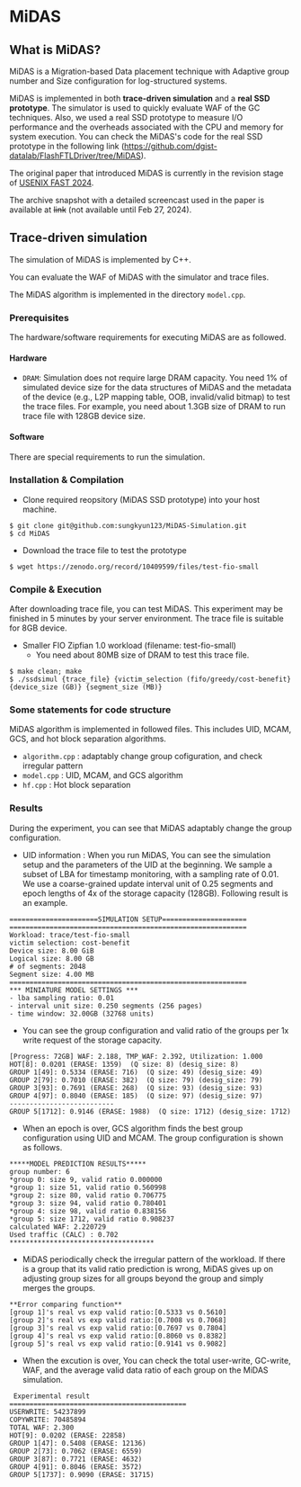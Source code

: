 # MiDAS

## What is MiDAS?
MiDAS is a Migration-based Data placement technique with Adaptive group number and Size configuration for log-structured systems.

MiDAS is implemented in both **trace-driven simulation** and a **real SSD prototype**. The simulator is used to quickly evaluate WAF of the GC techniques. Also, we used a real SSD prototype to measure I/O performance and the overheads associated with the CPU and memory for system execution. You can check the MiDAS's code for the real SSD prototype in the following link (https://github.com/dgist-datalab/FlashFTLDriver/tree/MiDAS). 

The original paper that introduced MiDAS is currently in the revision stage of [USENIX FAST 2024](https://www.usenix.org/conference/fast24).

The archive snapshot with a detailed screencast used in the paper is available at ~~link~~ (not available until Feb 27, 2024).

## Trace-driven simulation
The simulation of MiDAS is implemented by C++.

You can evaluate the WAF of MiDAS with the simulator and trace files.

The MiDAS algorithm is implemented in the directory `model.cpp`.


### Prerequisites
The hardware/software requirements for executing MiDAS are as followed.


#### Hardware
* `DRAM`: Simulation does not require large DRAM capacity. You need 1% of simulated device size for the data structures of MiDAS and the metadata of the device (e.g., L2P mapping table, OOB, invalid/valid bitmap) to test the trace files. For example, you need about 1.3GB size of DRAM to run trace file with 128GB device size.


#### Software
There are special requirements to run the simulation.


### Installation & Compilation
* Clone required reopsitory (MiDAS SSD prototype) into your host machine.
```
$ git clone git@github.com:sungkyun123/MiDAS-Simulation.git
$ cd MiDAS
```

* Download the trace file to test the prototype
```
$ wget https://zenodo.org/record/10409599/files/test-fio-small
```


### Compile & Execution
After downloading trace file, you can test MiDAS. This experiment may be finished in 5 minutes by your server environment. The trace file is suitable for 8GB device.

* Smaller FIO Zipfian 1.0 workload (filename: test-fio-small)
   * You need about 80MB size of DRAM to test this trace file.
```
$ make clean; make
$ ./ssdsimul {trace_file} {victim_selection (fifo/greedy/cost-benefit} {device_size (GB)} {segment_size (MB)}
```

### Some statements for code structure
MiDAS algorithm is implemented in followed files.
This includes UID, MCAM, GCS, and hot block separation algorithms.
- `algorithm.cpp`     : adaptably change group cofiguration, and check irregular pattern
- `model.cpp`     : UID, MCAM, and GCS algorithm
- `hf.cpp`        : Hot block separation


### Results
During the experiment, you can see that MiDAS adaptably change the group configuration.


* UID information : When you run MiDAS, You can see the simulation setup and the parameters of the UID at the beginning.
We sample a subset of LBA for timestamp monitoring, with a sampling rate of 0.01.
We use a coarse-grained update interval unit of 0.25 segments and epoch lengths of 4x of the storage capacity (128GB).
Following result is an example.

```
======================SIMULATION SETUP=====================
===========================================================
Workload: trace/test-fio-small
victim selection: cost-benefit
Device size: 8.00 GiB
Logical size: 8.00 GB
# of segments: 2048
Segment size: 4.00 MB
===========================================================
*** MINIATURE MODEL SETTINGS ***
- lba sampling ratio: 0.01
- interval unit size: 0.250 segments (256 pages)
- time window: 32.00GB (32768 units)
```

* You can see the group configuration and valid ratio of the groups per 1x write request of the storage capacity.

```
[Progress: 72GB] WAF: 2.188, TMP_WAF: 2.392, Utilization: 1.000
HOT[8]: 0.0201 (ERASE: 1359)  (Q size: 8) (desig_size: 8)
GROUP 1[49]: 0.5334 (ERASE: 716)  (Q size: 49) (desig_size: 49)
GROUP 2[79]: 0.7010 (ERASE: 382)  (Q size: 79) (desig_size: 79)
GROUP 3[93]: 0.7691 (ERASE: 268)  (Q size: 93) (desig_size: 93)
GROUP 4[97]: 0.8040 (ERASE: 185)  (Q size: 97) (desig_size: 97)
--------------------------
GROUP 5[1712]: 0.9146 (ERASE: 1988)  (Q size: 1712) (desig_size: 1712)

```


* When an epoch is over, GCS algorithm finds the best group configuration using UID and MCAM. The group configuration is shown as follows.

```
*****MODEL PREDICTION RESULTS*****
group number: 6
*group 0: size 9, valid ratio 0.000000
*group 1: size 51, valid ratio 0.560998
*group 2: size 80, valid ratio 0.706775
*group 3: size 94, valid ratio 0.780401
*group 4: size 98, valid ratio 0.838156
*group 5: size 1712, valid ratio 0.908237
calculated WAF: 2.220729
Used traffic (CALC) : 0.702
************************************
```


* MiDAS periodically check the irregular pattern of the workload. If there is a group that its valid ratio prediction is wrong, MiDAS gives up on adjusting group sizes for all groups beyond the group and simply merges the groups.

```
**Error comparing function**
[group 1]'s real vs exp valid ratio:[0.5333 vs 0.5610]
[group 2]'s real vs exp valid ratio:[0.7008 vs 0.7068]
[group 3]'s real vs exp valid ratio:[0.7697 vs 0.7804]
[group 4]'s real vs exp valid ratio:[0.8060 vs 0.8382]
[group 5]'s real vs exp valid ratio:[0.9141 vs 0.9082]
```


* When the excution is over, You can check the total user-write, GC-write, WAF, and the average valid data ratio of each group on the MiDAS simulation.
```
 Experimental result
============================================
USERWRITE: 54237899
COPYWRITE: 70485894
TOTAL WAF: 2.300
HOT[9]: 0.0202 (ERASE: 22858)
GROUP 1[47]: 0.5408 (ERASE: 12136)
GROUP 2[73]: 0.7062 (ERASE: 6559)
GROUP 3[87]: 0.7721 (ERASE: 4632)
GROUP 4[91]: 0.8046 (ERASE: 3572)
GROUP 5[1737]: 0.9090 (ERASE: 31715)
```
